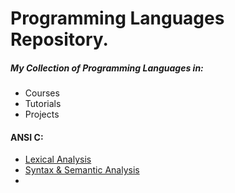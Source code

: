 <h1>Programming Languages Repository.</h1>

<h5> My Collection of Programming Languages in: </h5>

* Courses
* Tutorials
* Projects

<h4>ANSI C:</h4>
<ul>
  <li><a href="http://www.quut.com/c/ANSI-C-grammar-l-2011.html">Lexical Analysis</a></li>
  <li><a href="http://www.quut.com/c/ANSI-C-grammar-y.html#argument_expression_list"> Syntax & Semantic Analysis </a> </li>
  <li> </li>
</ul>
